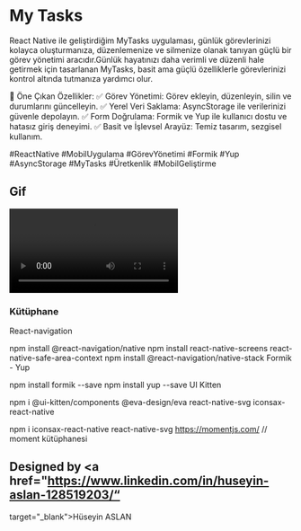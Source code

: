 # My Tasks

React Native ile geliştirdiğim MyTasks uygulaması, günlük görevlerinizi kolayca oluşturmanıza, düzenlemenize ve silmenize olanak tanıyan güçlü bir görev yönetimi aracıdır.Günlük hayatınızı daha verimli ve düzenli hale getirmek için tasarlanan MyTasks, basit ama güçlü özelliklerle görevlerinizi kontrol altında tutmanıza yardımcı olur.

🔑 Öne Çıkan Özellikler:
✅ Görev Yönetimi: Görev ekleyin, düzenleyin, silin ve durumlarını güncelleyin.
✅ Yerel Veri Saklama: AsyncStorage ile verilerinizi güvenle depolayın.
✅ Form Doğrulama: Formik ve Yup ile kullanıcı dostu ve hatasız giriş deneyimi.
✅ Basit ve İşlevsel Arayüz: Temiz tasarım, sezgisel kullanım.


#ReactNative #MobilUygulama #GörevYönetimi #Formik #Yup #AsyncStorage #MyTasks #Üretkenlik #MobilGeliştirme



## Gif

![](./src/assets/46%20tasks.mp4)


### Kütüphane

React-navigation

npm install @react-navigation/native
npm install react-native-screens react-native-safe-area-context
npm install @react-navigation/native-stack
Formik - Yup

npm install formik --save
npm install yup --save
UI Kitten

npm i @ui-kitten/components @eva-design/eva react-native-svg
iconsax-react-native

npm i iconsax-react-native react-native-svg
https://momentjs.com/  // moment kütüphanesi



##  Designed by <a href="https://www.linkedin.com/in/huseyin-aslan-128519203/“ 
target="_blank">Hüseyin ASLAN</a> 